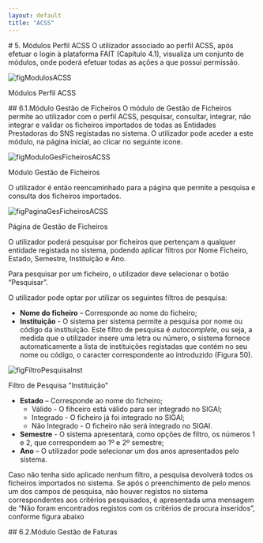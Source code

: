 ```yaml
---
layout: default
title: "ACSS"
---
```


<p id="ACSS"></p>
# 5. Módulos Perfil ACSS
O utilizador associado ao perfil ACSS, após efetuar o login à plataforma FAIT (Capítulo 4.1), visualiza um conjunto de módulos, onde poderá efetuar todas as ações a que possui permissão.

![figModulosACSS](img/capitulo6/Modulos.png)

<p class="caption" id="figModulosASS">Módulos Perfil ACSS </p>


<p id="gesFicheirosACSS"></p>
## 6.1.Módulo Gestão de Ficheiros
O módulo de Gestão de Ficheiros permite ao utilizador com o perfil ACSS, pesquisar, consultar, integrar, não integrar e validar os ficheiros importados de todas as Entidades Prestadoras do SNS registadas no sistema. O utilizador pode aceder a este módulo, na página inicial, ao clicar no seguinte ícone.

![figModuloGesFicheirosACSS](img/capitulo6/6_1ModuloGesFicheiros.png)

<p class="caption" id="figModuloGesFicheirosACSS">Módulo Gestão de Ficheiros </p>

O utilizador é então reencaminhado para a página que permite a pesquisa e consulta dos ficheiros importados.

![figPaginaGesFicheirosACSS](img/capitulo6/6_1PaginaGesFicheiros.png)

<p class="caption" id="figPaginaGesFicheirosACSS">Página de Gestão de Ficheiros </p>

O utilizador poderá pesquisar por ficheiros que pertençam a qualquer entidade registada no sistema, podendo aplicar filtros por Nome Ficheiro, Estado, Semestre, Instituição e Ano.

Para pesquisar por um ficheiro, o utilizador deve selecionar o botão “Pesquisar”.

O utilizador pode optar por utilizar os seguintes filtros de pesquisa:
* **Nome do ficheiro** – Corresponde ao nome do ficheiro;
* **Instituição** - O sistema per sistema permite a pesquisa por nome ou código da instituição. Este filtro de pesquisa é _autocomplete_, ou seja, a medida que o utilizador insere uma letra ou número, o sistema fornece automaticamente a lista de instituições registadas que contém no seu nome ou código, o caracter correspondente ao introduzido (Figura 50).

![figFiltroPesquisaInst](img/capitulo6/6_1FiltroPesquisaInst.png)

<p class="caption" id="figFiltroPesquisaInst">Filtro de Pesquisa "Instituição"</p>

* **Estado** – Corresponde ao nome do ficheiro;
    * Válido - O fihceiro está válido para ser integrado no SIGAI;
    * Integrado - O ficheiro já foi integrado no SIGAI;   
    * Não Integrado - O ficheiro não será integrado no SIGAI.   
* **Semestre** - O sistema apresentará, como opções de filtro, os números 1 e 2, que correspondem ao 1º e 2º semestre;
* **Ano** – O utilizador pode selecionar um dos anos apresentados pelo sistema.

Caso não tenha sido aplicado nenhum filtro, a pesquisa devolverá todos os ficheiros importados no sistema. Se após o preenchimento de pelo menos um dos campos de pesquisa, não houver registos no sistema correspondentes aos critérios pesquisados, é apresentada uma mensagem de “Não foram encontrados registos com os critérios de procura inseridos”, conforme figura abaixo

<p id="gesFaturasACSS"></p>
## 6.2.Módulo Gestão de Faturas

